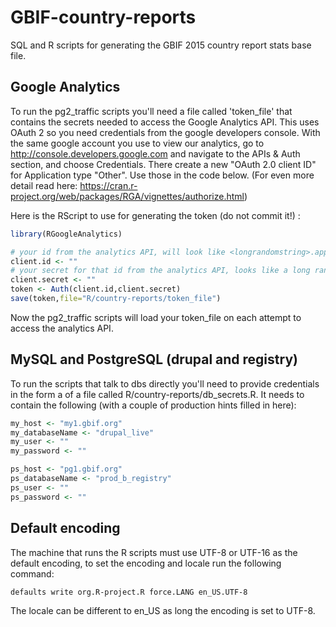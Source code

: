 # GBIF-country-reports
SQL and R scripts for generating the GBIF 2015 country report stats base file.

## Google Analytics
To run the pg2_traffic scripts you'll need a file called 'token_file' that contains the secrets needed to access the Google Analytics API. This uses OAuth 2 so you need credentials from the google developers console. With the same google account you use to view our analytics, go to http://console.developers.google.com and navigate to the APIs & Auth section, and choose Credentials. There create a new "OAuth 2.0 client ID" for Application type "Other". Use those in the code below. (For even more detail read here: https://cran.r-project.org/web/packages/RGA/vignettes/authorize.html)

Here is the RScript to use for generating the token (do not commit it!) :

```R
library(RGoogleAnalytics)

# your id from the analytics API, will look like <longrandomstring>.apps.googleusercontent.com
client.id <- "" 
# your secret for that id from the analytics API, looks like a long random string
client.secret <- ""
token <- Auth(client.id,client.secret)
save(token,file="R/country-reports/token_file")
```

Now the pg2_traffic scripts will load your token_file on each attempt to access the analytics API.

## MySQL and PostgreSQL (drupal and registry)
To run the scripts that talk to dbs directly you'll need to provide credentials in the form a of a file called R/country-reports/db_secrets.R. It needs to contain the following (with a couple of production hints filled in here):

```R
my_host <- "my1.gbif.org"
my_databaseName <- "drupal_live"
my_user <- ""
my_password <- ""

ps_host <- "pg1.gbif.org"
ps_databaseName <- "prod_b_registry"
ps_user <- ""
ps_password <- ""
```

## Default encoding
The machine that runs the R scripts must use UTF-8 or UTF-16 as the default encoding, to set the encoding and locale run the following command:

```
defaults write org.R-project.R force.LANG en_US.UTF-8
```

The locale can be different to en_US as long the encoding is set to UTF-8.
